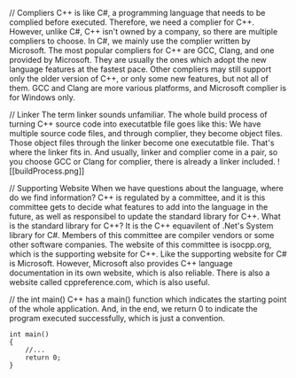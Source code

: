 // Compliers
C++ is like C#, a programming language that needs to be complied before executed. Therefore, we need a complier for C++. However, unlike C#, C++ isn't owned by a company, so there are multiple compliers to choose. In C#, we mainly use the complier written by Microsoft. The most popular compliers for C++ are GCC, Clang, and one provided by Microsoft. They are usually the ones which adopt the new language features at the fastest pace. Other compliers may still support only the older version of C++, or only some new features, but not all of them. GCC and Clang are more various platforms, and Microsoft complier is for Windows only.

// Linker
The term linker sounds unfamiliar. The whole build process of turning C++ source code into executatble file goes like this: We have multiple source code files, and through complier, they become object files. Those object files through the linker become one executatble file. That's where the linker fits in. And usually, linker and complier come in a pair, so you choose GCC or Clang for complier, there is already a linker included.
![[buildProcess.png]]

// Supporting Website
When we have questions about the language, where do we find information? C++ is regulated by a committee, and it is this committee gets to decide what features to add into the language in the future, as well as responsibel to update the standard library for C++. What is the standard library for C++? It is the C++ equavilent of .Net's System library for C#. Members of this committee are compiler vendors or some other software companies. The website of this committee is isocpp.org, which is the supporting website for C++. Like the supporting website for C# is Microsoft. However, Microsoft also provides C++ language documentation in its own website, which is also reliable. There is also a website called cppreference.com, which is also useful.

// the int main()
C++ has a main() function which indicates the starting point of the whole application. And, in the end, we return 0 to indicate the program executed successfully, which is just a convention.
```
int main()
{
	//...
	return 0;
}
```
